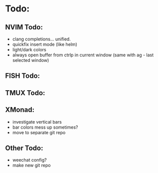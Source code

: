 # Todo:

## NVIM Todo:

- clang completions... unified.
- quickfix insert mode (like helm)
- light/dark colors
- always open buffer from ctrlp in current window (same with ag - last selected window)

## FISH Todo:
## TMUX Todo:
## XMonad:

- investigate vertical bars
- bar colors mess up sometimes?
- move to separate git repo

## Other Todo:

- weechat config? 
- make new git repo

